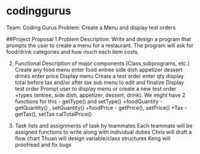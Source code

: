 # codinggurus
Team: Coding Gurus
Problem: Create a Menu and display test orders

##Project Proposal
1.Problem Description: Write and design a program that prompts the user to create a menu for a restaurant. The program will ask for food/drink categories and how much each item costs. 

2. Functional Description of major components (Class,subprograms, etc.)
Create any food menu
	enter food
		entree
		side dish
		appetizer
		dessert
		drinks
	enter price
Display menu
Create a test order
enter qty
	display total before tax and/or after tax
	sub menu to edit and finalize
Display test order
Prompt user to display menu or create a new test order
+types (entree, side dish, appetizer, dessert, drink). We might have 2 functions for this - getType() and setType()
+foodQuantity - getQuantity() , setQuantity()
+foodPrice - getPrice(), setPrice()
+Tax - getTax(), setTax 
 calTotalPrice()

3. Task lists and assignments of task by teammates
Each teammate will be assigned functions to write along with individual duties
Chris will draft a flow chart
Thuan will design variable/class structures
Keng will proofread and fix bugs



